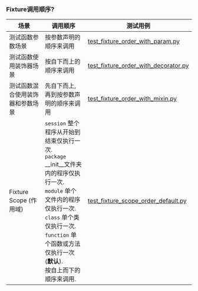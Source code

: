 ### Fixture调用顺序?  

|场景|调用顺序|测试用例|
|---|---|---|
|测试函数参数场景|按参数声明的顺序来调用|[test_fixture_order_with_param.py](./fixtures/test_fixture_order_with_param.py)|    
|测试函数使用装饰器场景|按自下而上的顺序来调用|[test_fixture_order_with_decorator.py](./fixtures/test_fixture_order_with_decorator.py)|
|测试函数混合使用装饰器和参数场景|先自下而上, 再到按参数声明的顺序来调用|[test_fixture_order_with_mixin.py](./fixtures/test_fixture_order_with_mixin.py)|
|Fixture Scope (作用域)|`session` 整个程序从开始到结束仅执行一次.<br/>`package` __init__文件夹内的程序仅执行一次.<br/>`module` 单个文件内的程序仅执行一次.<br/>`class` 单个类仅执行一次.<br/>`function` 单个函数或方法仅执行一次(**默认**).<br/>按自上而下的顺序来调用.|[test_fixture_scope_order_default.py](./fixtures/scope_default/test_fixture_scope_order_default.py)|
